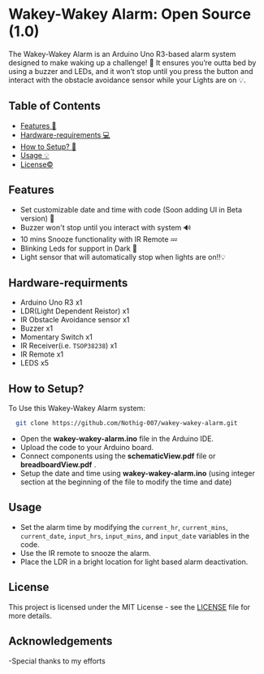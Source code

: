 
# Wakey-Wakey Alarm: Open Source (1.0)

The Wakey-Wakey Alarm is an Arduino Uno R3-based alarm system designed to make waking up a challenge! 🚀
It ensures you’re outta bed by using a buzzer and LEDs, and it won’t stop until you press the button and interact with the obstacle avoidance sensor while your Lights are on 💡.

## Table of Contents

- [Features 🚀](#Features)
- [Hardware-requirements 💻](#Hardware-requirements)
- [How to Setup? 🔧](#Deployment)
- [Usage 💡](#Usage)
- [License©️](#License)

## Features

- Set customizable date and time with code (Soon adding UI in Beta version) 📅
- Buzzer won't stop until you interact with system 🔊
- 10 mins Snooze functionality with IR Remote 💤
- Blinking Leds for support in Dark 🚨
- Light sensor that will automatically stop when lights are on!!💡


## Hardware-requirments

- Arduino Uno R3 x1
- LDR(Light Dependent Reistor) x1
- IR Obstacle Avoidance sensor x1
- Buzzer x1
- Momentary Switch x1 
- IR Receiver(i.e. `TSOP38238`) x1
- IR Remote x1
- LEDS x5
## How to Setup?

To Use this Wakey-Wakey Alarm system:

```bash
  git clone https://github.com/Nothig-007/wakey-wakey-alarm.git
```
- Open the **wakey-wakey-alarm.ino** file in the Arduino IDE.
- Upload the code to your Arduino board.
- Connect components using the **schematicView.pdf** file or **breadboardView.pdf** .
- Setup the date and time using **wakey-wakey-alarm.ino** (using integer section at the beginning of the file to modify the time and date)



## Usage
- Set the alarm time by modifying the `current_hr`, `current_mins`, `current_date`, `input_hrs`, `input_mins`, and `input_date` variables in the code.
- Use the IR remote to snooze the alarm.
- Place the LDR in a bright location for light based alarm deactivation.
## License

This project is licensed under the MIT License - see the [LICENSE](LICENSE) file for more details.
## Acknowledgements

-Special thanks to my efforts
